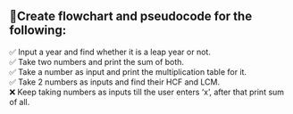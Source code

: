 ## :book:Create flowchart and pseudocode for the following:
:white_check_mark: Input a year and find whether it is a leap year or not.
<br />:white_check_mark: Take two numbers and print the sum of both.
<br />:white_check_mark: Take a number as input and print the multiplication table for it.
<br />:white_check_mark: Take 2 numbers as inputs and find their HCF and LCM.
<br />:x: Keep taking numbers as inputs till the user enters ‘x’, after that print sum of all.
